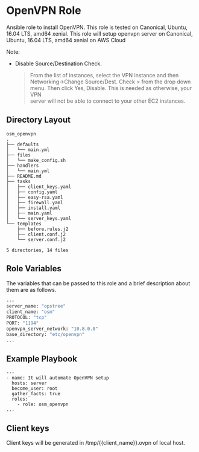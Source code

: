 #

OpenVPN Role
============

Ansible role to install OpenVPN. This role is tested on Canonical, Ubuntu, 16.04 LTS, amd64 xenial.
This role will setup openvpn server on Canonical, Ubuntu, 16.04 LTS, amd64 xenial on AWS Cloud

Note:  
 - Disable Source/Destination Check. 
     
     > From the list of instances, select the VPN instance and then Networking->Change Source/Dest. 
     > Check > from the drop down menu. Then click Yes, Disable. This is needed as otherwise, your VPN  
     > server will not be able to connect to your other EC2 instances.

Directory Layout
----------------
```
osm_openvpn
.
├── defaults
│   └── main.yml
├── files
│   └── make_config.sh
├── handlers
│   └── main.yml
├── README.md
├── tasks
│   ├── client_keys.yaml
│   ├── config.yaml
│   ├── easy-rsa.yaml
│   ├── firewall.yaml
│   ├── install.yaml
│   ├── main.yaml
│   └── server_keys.yaml
└── templates
    ├── before.rules.j2
    ├── client.conf.j2
    └── server.conf.j2

5 directories, 14 files

```

Role Variables
--------------

The variables that can be passed to this role and a brief description about them are as follows.

```sh
---
server_name: "opstree"
client_name: "osm"
PROTOCOL: "tcp"
PORT: "1194"
openvpn_server_network: "10.8.0.0"
base_directory: "etc/openvpn"
...


```

Example Playbook
----------------
```
---
- name: It will automate OpenVPN setup
  hosts: server
  become_user: root
  gather_facts: true
  roles:
    - role: osm_openvpn
...

```
Client keys
-----------

Client keys will be generated in /tmp/{{client_name}}.ovpn of local host.

